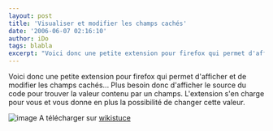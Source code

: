 ```yaml
---
layout: post
title: 'Visualiser et modifier les champs cachés'
date: '2006-06-07 02:16:10'
author: iDo
tags: blabla
excerpt: "Voici donc une petite extension pour firefox qui permet d'afficher et de modifier les champs cachés...   Plus besoin donc d'afficher le source du code pour trouver la valeur contenu par un champs. L'extension s'en charge pour vous et vous donne en plus la possibilité de changer cette valeur.  \n  \n )   \nA télécharger sur      …"
---
```


Voici donc une petite extension pour firefox qui permet d'afficher et de modifier les champs cachés...   Plus besoin donc d'afficher le source du code pour trouver la valeur contenu par un champs. L'extension s'en charge pour vous et vous donne en plus la possibilité de changer cette valeur.

 ![image](http://www.wikistuce.info/lib/exe/fetch.php/logiciels/firefox/extensions/unhidefields.jpg?w=500&amp;cache=cache)
A télécharger sur [wikistuce](http://www.wikistuce.info/doku.php/logiciels/firefox/extensions/unhide_fields_pour_voir_et_modifier_les_zones_cachees_des_formulaires)
